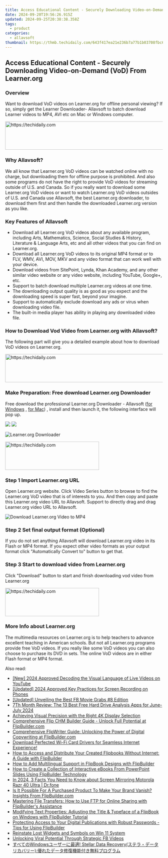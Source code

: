 ```yaml
---
title: Access Educational Content - Securely Downloading Video-on-Demand (VoD) From Learner.org
date: 2024-09-20T19:56:26.915Z
updated: 2024-09-25T20:38:38.358Z
tags:
  - product
categories:
  - allavsoft
thumbnail: https://thmb.techidaily.com/643f417ea21e236b7a77b1b03708fbc61c8fba5f4fb99ee9f899025e02ab5d17.jpg
---
```


## Access Educational Content - Securely Downloading Video-on-Demand (VoD) From Learner.org

### Overview

Want to download VoD videos on Learner.org for offline personal viewing? If so, simply get the Learner Downloader- Allavsoft to batch download Learner videos to MP4, AVI etc on Mac or Windows computer.

<!-- affiliate ads begin -->
<a href="https://appsumo.8odi.net/c/5597632/2123726/7443" target="_top" id="2123726">
  <img src="//a.impactradius-go.com/display-ad/7443-2123726" border="0" alt="https://techidaily.com" width="600" height="90"/>
</a>
<img height="0" width="0" src="https://appsumo.8odi.net/i/5597632/2123726/7443" style="position:absolute;visibility:hidden;" border="0" />
<!-- affiliate ads end -->

### Why Allavsoft?

We all know that Learner.org VoD videos can be watched online with no charge, but downloading them for offline purpose is prohibited. And also some programs do not have the right to provide VoD videos for streaming outside of U.S. and Canada. So if you really want to download some Learner.org VoD videos or want to watch Learner.org VoD videos outsides of U.S. and Canada use Allavsoft, the best Learner.org downloader, to download them first and then handle the downloaded Learner.org version as you like.

### Key Features of Allavsoft

* Download all Learner.org VoD videos about any available program, including Arts, Mathematics, Science, Social Studies & History, Literature & Language Arts, etc and all other videos that you can find on Learner.org.
* Download all Learner.org VoD videos to its original MP4 format or to FLV, WMV, AVI, MOV, MKV and any video format that can work well with your device.
* Download videos from SitePoint, Lynda, Khan Academy, and any other similar video website or any video website, including YouTube, Google+, etc.
* Support to batch download multiple Learner.org videos at one time.
* The downloading output quality is as good as you expect and the downloading speed is super fast, beyond your imagine.
* Support to automatically exclude download any ads or virus when downloading video file.
* The built-in media player has ability in playing any downloaded video file.

### How to Download Vod Video from Learner.org with Allavsoft?

The following part will give you a detailed example about how to download VoD videos on Learner.org.

<!-- affiliate ads begin -->
<a href="https://dhgate.sjv.io/c/5597632/2106658/12108" target="_top" id="2106658">
  <img src="//a.impactradius-go.com/display-ad/12108-2106658" border="0" alt="https://techidaily.com" width="728" height="90"/>
</a>
<img height="0" width="0" src="https://dhgate.sjv.io/i/5597632/2106658/12108" style="position:absolute;visibility:hidden;" border="0" />
<!-- affiliate ads end -->

### Make Preparation: Free download Learner.org Downloader

Free download the professional Learner.org Downloader - Allavsoft ([for Windows](https://tools.techidaily.com/allavsoft/products/) , [for Mac](https://tools.techidaily.com/allavsoft/products/)) , install and then launch it, the following interface will pop up.

[![](https://www.allavsoft.com/how-to/../images/how-to/free-download-win.jpg)](https://tools.techidaily.com/allavsoft/products/) [![](https://www.allavsoft.com/how-to/../images/how-to/free-download-mac.jpg)](https://tools.techidaily.com/allavsoft/products/)

![Learner.org Downloader](https://www.allavsoft.com/how-to/../images/allavsoft/screen-shot-600.jpg)

<!-- affiliate ads begin -->
<a href="https://aligracehair.sjv.io/c/5597632/2047361/19272" target="_top" id="2047361">
  <img src="//a.impactradius-go.com/display-ad/19272-2047361" border="0" alt="https://techidaily.com" width="300" height="90"/>
</a>
<img height="0" width="0" src="https://aligracehair.sjv.io/i/5597632/2047361/19272" style="position:absolute;visibility:hidden;" border="0" />
<!-- affiliate ads end -->

### Step 1 Import Learner.org URL

Open Learner.org website. Click Video Series button to browse to find the Learner.org VoD video that is of interests to you. And then copy and paste this Learner.org video URL to Allavsoft. Support to directly drag and drag Learner.org video URL to Allavsoft.

![Download Learner.org Video to MP4](https://www.allavsoft.com/how-to/../images/how-to/download-rtmp-video/download-rtmp-video.jpg)

### Step 2 Set final output format (Optional)

If you do not set anything Allavsoft will download Learner.org video in its Flash or MP4 format. If you expect other video formats as your output format click "Automatically Convert to" button to get that.

### Step 3 Start to download video from Learner.org

Click "Download" button to start and finish downloading vod video from Learner.org

<!-- affiliate ads begin -->
<a href="https://aligracehair.sjv.io/c/5597632/2115916/19272" target="_top" id="2115916">
  <img src="//a.impactradius-go.com/display-ad/19272-2115916" border="0" alt="https://techidaily.com" width="300" height="90"/>
</a>
<img height="0" width="0" src="https://aligracehair.sjv.io/i/5597632/2115916/19272" style="position:absolute;visibility:hidden;" border="0" />
<!-- affiliate ads end -->

### More Info about Learner.org

The multimedia resources on Learner.org is to help teachers to advance excellent teaching in American schools. But not all Learner.org programs provide free VoD videos. If you really like some VoD videos you can also choose to purchase its DVD in sets. The online VoD videos are in either Flash format or MP4 format.

<ins class="adsbygoogle"
     style="display:block"
     data-ad-format="autorelaxed"
     data-ad-client="ca-pub-7571918770474297"
     data-ad-slot="1223367746"></ins>

<ins class="adsbygoogle"
     style="display:block"
     data-ad-client="ca-pub-7571918770474297"
     data-ad-slot="8358498916"
     data-ad-format="auto"
     data-full-width-responsive="true"></ins>

<span class="atpl-alsoreadstyle">Also read:</span>
<div><ul>
<li><a href="https://youtube-lab.techidaily.com/024-approved-decoding-the-visual-language-of-live-videos-on-youtube/"><u>[New] 2024 Approved Decoding the Visual Language of Live Videos on YouTube</u></a></li>
<li><a href="https://digital-screen-recording.techidaily.com/updated-2024-approved-key-practices-for-screen-recording-on-phones/"><u>[Updated] 2024 Approved Key Practices for Screen Recording on Phones</u></a></li>
<li><a href="https://facebook-video-recording.techidaily.com/updated-unveiling-the-best-fb-movie-grabs-8-edition/"><u>[Updated] Unveiling the Best FB Movie Grabs #8 Edition</u></a></li>
<li><a href="https://techtrends.techidaily.com/7th-month-review-the-13-best-free-hard-drive-analysis-apps-for-june-july-2024/"><u>7Th Month Review: The 13 Best Free Hard Drive Analysis Apps for June-July 2024</u></a></li>
<li><a href="https://fox-helps.techidaily.com/achieving-visual-precision-with-the-right-4k-display-selection/"><u>Achieving Visual Precision with the Right 4K Display Selection</u></a></li>
<li><a href="https://fox-making.techidaily.com/comprehensive-flip-chm-builder-guide-unlock-full-potential-at-flipbuildercom/"><u>Comprehensive Flip CHM Builder Guide - Unlock Full Potential at FlipBuilder.com</u></a></li>
<li><a href="https://fox-making.techidaily.com/comprehensive-flipwriter-guide-unlocking-the-power-of-digital-copywriting-at-flipbuildercom/"><u>Comprehensive FlipWriter Guide: Unlocking the Power of Digital Copywriting at FlipBuilder.com</u></a></li>
<li><a href="https://win-amazing.techidaily.com/1722957437025-download-perfected-wi-fi-card-drivers-for-seamless-internet-experience/"><u>Download Perfected Wi-Fi Card Drivers for Seamless Internet Experience!</u></a></li>
<li><a href="https://fox-making.techidaily.com/how-to-access-and-distribute-your-created-flipbooks-without-internet-a-guide-with-flipbuilder/"><u>How to Access and Distribute Your Created Flipbooks Without Internet: A Guide with FlipBuilder</u></a></li>
<li><a href="https://fox-making.techidaily.com/how-to-add-multilingual-support-in-flipbook-designs-with-flipbuilder/"><u>How to Add Multilingual Support in FlipBook Designs with FlipBuilder</u></a></li>
<li><a href="https://fox-making.techidaily.com/how-to-create-a-collection-of-interactive-ebooks-from-powerpoint-slides-using-flipbuilder-technology/"><u>How to Create a Collection of Interactive eBooks From PowerPoint Slides Using FlipBuilder Technology</u></a></li>
<li><a href="https://screen-mirror.techidaily.com/in-2024-3-facts-you-need-to-know-about-screen-mirroring-motorola-razr-40-ultra-drfone-by-drfone-android/"><u>In 2024, 3 Facts You Need to Know about Screen Mirroring Motorola Razr 40 Ultra | Dr.fone</u></a></li>
<li><a href="https://fox-making.techidaily.com/is-it-possible-for-a-purchased-product-to-make-your-brand-vanish-insights-from-flipbuildercom/"><u>Is It Possible For A Purchased Product To Make Your Brand Vanish? Insights From FlipBuilder.com</u></a></li>
<li><a href="https://fox-making.techidaily.com/mastering-file-transfers-how-to-use-ftp-for-online-sharing-with-flipbuilders-assistance/"><u>Mastering File Transfers: How to Use FTP for Online Sharing with FlipBuilder's Assistance</u></a></li>
<li><a href="https://fox-making.techidaily.com/modifying-text-properties-adjusting-the-title-and-typeface-of-a-flipbook-on-windows-with-flipbuilder-tutorial/"><u>Modifying Text Properties: Adjusting the Title & Typeface of a FlipBook on Windows with FlipBuilder Tutorial</u></a></li>
<li><a href="https://fox-making.techidaily.com/protecting-access-to-your-digital-publications-with-robust-passwords-tips-for-using-flipbuilder/"><u>Protecting Access to Your Digital Publications with Robust Passwords - Tips for Using FlipBuilder</u></a></li>
<li><a href="https://win11.techidaily.com/reinstate-lost-widgets-and-symbols-on-win-11-system/"><u>Reinstate Lost Widgets and Symbols on Win 11 System</u></a></li>
<li><a href="https://facebook-clips.techidaily.com/unlocking-viral-potential-through-strategic-fb-videos/"><u>Unlocking Viral Potential Through Strategic FB Videos</u></a></li>
<li><a href="https://visual-screen-recording.techidaily.com/1720600719894-windows-stellar-data-recovery/"><u>すべてのWindowsユーザーに最適! Stellar Data Recovery(ステラ・データリカバリー):優れたデータ修復機能付き無料プログラム</u></a></li>
</ul></div>

